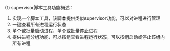 
(1) supervisor脚本工具功能概述：
1. 实现一个脚本工具，该脚本提供类似supervisor功能，可以对进程进行管理
2. 一键查看所有进程运行状态
3. 单个或批量启动进程，单个或批量停止进程
4. 提供进程分组功能，可以按组查看进程运行状态，可以按组启动或停止该组内所有进程

